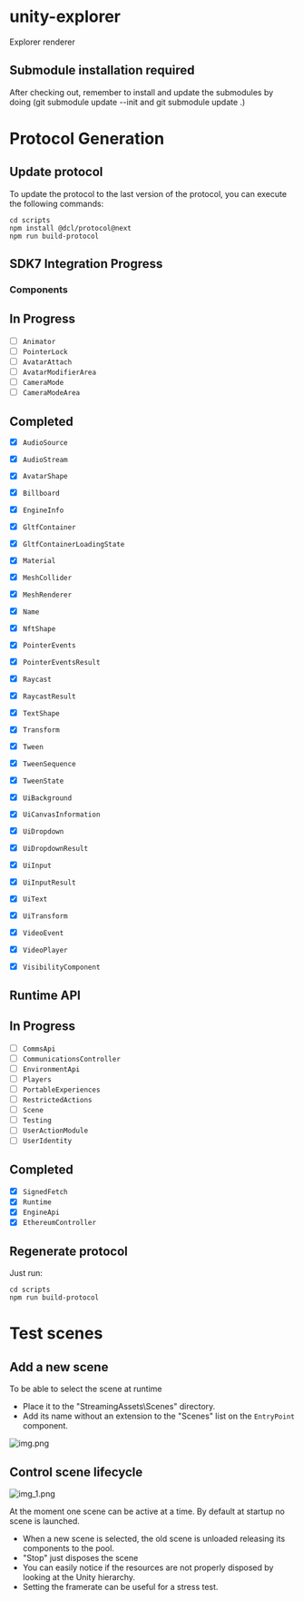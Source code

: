 # unity-explorer

Explorer renderer 

## Submodule installation required

After checking out, remember to install and update the submodules by doing (git submodule update --init and git submodule update .)

# Protocol Generation
## Update protocol

To update the protocol to the last version of the protocol, you can execute the following commands:
```
cd scripts
npm install @dcl/protocol@next
npm run build-protocol
```

## SDK7 Integration Progress

### Components

## In Progress
- [ ] `Animator`
- [ ] `PointerLock`
- [ ] `AvatarAttach`
- [ ] `AvatarModifierArea`
- [ ] `CameraMode`
- [ ] `CameraModeArea`

## Completed
- [x] `AudioSource`
- [x] `AudioStream`
- [x] `AvatarShape`
- [x] `Billboard`

- [x] `EngineInfo`
- [x] `GltfContainer`
- [x] `GltfContainerLoadingState`
- [x] `Material`
- [x] `MeshCollider`
- [x] `MeshRenderer`
- [x] `Name`
- [x] `NftShape`
- [x] `PointerEvents`
- [x] `PointerEventsResult`
- [x] `Raycast`
- [x] `RaycastResult`
- [x] `TextShape`
- [x] `Transform`
- [x] `Tween`
- [x] `TweenSequence`
- [x] `TweenState`
- [x] `UiBackground`
- [x] `UiCanvasInformation`
- [x] `UiDropdown`
- [x] `UiDropdownResult`
- [x] `UiInput`
- [x] `UiInputResult`
- [x] `UiText`
- [x] `UiTransform`
- [x] `VideoEvent`
- [x] `VideoPlayer`
- [x] `VisibilityComponent`

## Runtime API

## In Progress
- [ ] `CommsApi`
- [ ] `CommunicationsController`
- [ ] `EnvironmentApi`
- [ ] `Players`
- [ ] `PortableExperiences`
- [ ] `RestrictedActions`
- [ ] `Scene`
- [ ] `Testing`
- [ ] `UserActionModule`
- [ ] `UserIdentity`

## Completed

- [x] `SignedFetch`
- [x] `Runtime`
- [x] `EngineApi`
- [x] `EthereumController`

## Regenerate protocol

Just run:
```
cd scripts
npm run build-protocol
```

# Test scenes
## Add a new scene
To be able to select the scene at runtime
- Place it to the "StreamingAssets\Scenes" directory.
- Add its name without an extension to the "Scenes" list on the `EntryPoint` component.

![img.png](ReadmeResources/img.png)

## Control scene lifecycle

![img_1.png](ReadmeResources/img_1.png)

At the moment one scene can be active at a time. By default at startup no scene is launched.

- When a new scene is selected, the old scene is unloaded releasing its components to the pool. 
- "Stop" just disposes the scene
- You can easily notice if the resources are not properly disposed by looking at the Unity hierarchy.
- Setting the framerate can be useful for a stress test.
